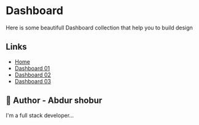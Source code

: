 # Dashboard

Here is some beautifull Dashboard collection that help you to build design

## Links

- [Home](https://design-component.github.io/dashboard/)
- [Dashboard 01](https://design-component.github.io/dashboard/d-1/index.html)
- [Dashboard 02](https://design-component.github.io/dashboard/d-2/index.html)
- [Dashboard 03](https://design-component.github.io/dashboard/d-3/index.html)

## 🚀 Author - Abdur shobur

I'm a full stack developer...
